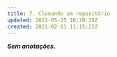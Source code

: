 ```yaml
---
title: 7. Clonando um repositório
updated: 2021-05-25 10:20:35Z
created: 2021-02-11 11:15:22Z
---
```


***Sem anotações.***